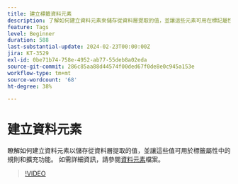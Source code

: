 ```yaml
---
title: 建立標籤資料元素
description: 了解如何建立資料元素來儲存從資料層提取的值，並讓這些元素可用在標記屬性中的規則和擴充功能。
feature: Tags
level: Beginner
duration: 588
last-substantial-update: 2024-02-23T00:00:00Z
jira: KT-3529
exl-id: 0be71b74-758e-4952-ab77-55deb8a02eda
source-git-commit: 286c85aa88d44574f00ded67f0de8e0c945a153e
workflow-type: tm+mt
source-wordcount: '68'
ht-degree: 38%

---
```


# 建立資料元素

瞭解如何建立資料元素以儲存從資料層提取的值，並讓這些值可用於標籤屬性中的規則和擴充功能。 如需詳細資訊，請參閱[資料元素](https://experienceleague.adobe.com/docs/experience-platform/tags/ui/data-elements.html)檔案。

>[!VIDEO](https://video.tv.adobe.com/v/28733/?learn=on&enablevpops)
